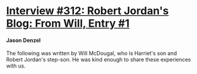 # [Interview #312: Robert Jordan's Blog: From Will, Entry #1](https://www.theoryland.com/intvmain.php?i=312#1)

#### Jason Denzel

The following was written by Will McDougal, who is Harriet's son and Robert Jordan's step-son. He was kind enough to share these experiences with us.

